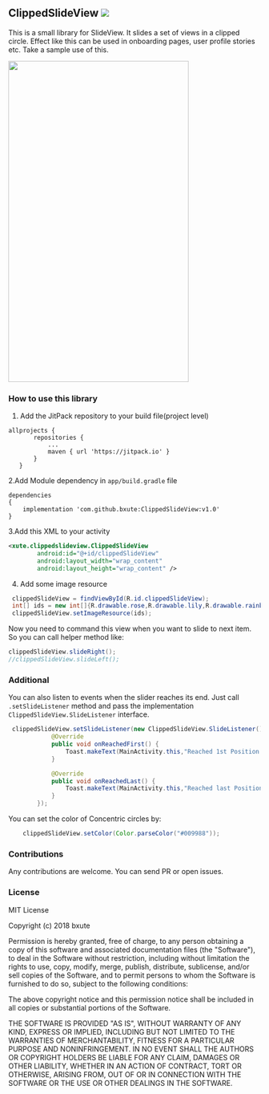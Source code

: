 ## ClippedSlideView [![](https://jitpack.io/v/bxute/ClippedSlideView.svg)](https://jitpack.io/#bxute/ClippedSlideView)

This is a small library for SlideView. It slides a set of views in a clipped circle.
Effect like this can be used in onboarding pages, user profile stories etc. 
Take a sample use of this.

<img src="https://user-images.githubusercontent.com/10809719/41112480-bb230436-6a9c-11e8-8f0d-655bdaf6966e.gif" width="360px" height="640px">

### How to use this library

1. Add the JitPack repository to your build file(project level)
 ```
allprojects {
		repositories {
			...
			maven { url 'https://jitpack.io' }
		}
	}
```

2.Add Module dependency in `app/build.gradle` file
```
dependencies
{
    implementation 'com.github.bxute:ClippedSlideView:v1.0'
}

```

3.Add this XML to your activity
```xml
<xute.clippedslideview.ClippedSlideView
        android:id="@+id/clippedSlideView"
        android:layout_width="wrap_content"
        android:layout_height="wrap_content" />
```
4. Add some image resource
```java
 clippedSlideView = findViewById(R.id.clippedSlideView);
 int[] ids = new int[]{R.drawable.rose,R.drawable.lily,R.drawable.rainbow};
 clippedSlideView.setImageResource(ids);
```

Now you need to command this view when you want to slide to next item.
So you can call helper method like:
```java
clippedSlideView.slideRight();
//clippedSlideView.slideLeft();
```

### Additional
You can also listen to events when the slider reaches its end.
Just call `.setSlideListener` method and pass the implementation `ClippedSlideView.SlideListener` interface.

```java
 clippedSlideView.setSlideListener(new ClippedSlideView.SlideListener() {
            @Override
            public void onReachedFirst() {
                Toast.makeText(MainActivity.this,"Reached 1st Position!",Toast.LENGTH_LONG).show();
            }

            @Override
            public void onReachedLast() {
                Toast.makeText(MainActivity.this,"Reached last Position!",Toast.LENGTH_LONG).show();
            }
        });
```

You can set the color of Concentric circles by:
```java
    clippedSlideView.setColor(Color.parseColor("#009988"));
```

### Contributions

Any contributions are welcome. You can send PR or open issues.

### License
MIT License

Copyright (c) 2018 bxute

Permission is hereby granted, free of charge, to any person obtaining a copy
of this software and associated documentation files (the "Software"), to deal
in the Software without restriction, including without limitation the rights
to use, copy, modify, merge, publish, distribute, sublicense, and/or sell
copies of the Software, and to permit persons to whom the Software is
furnished to do so, subject to the following conditions:

The above copyright notice and this permission notice shall be included in all
copies or substantial portions of the Software.

THE SOFTWARE IS PROVIDED "AS IS", WITHOUT WARRANTY OF ANY KIND, EXPRESS OR
IMPLIED, INCLUDING BUT NOT LIMITED TO THE WARRANTIES OF MERCHANTABILITY,
FITNESS FOR A PARTICULAR PURPOSE AND NONINFRINGEMENT. IN NO EVENT SHALL THE
AUTHORS OR COPYRIGHT HOLDERS BE LIABLE FOR ANY CLAIM, DAMAGES OR OTHER
LIABILITY, WHETHER IN AN ACTION OF CONTRACT, TORT OR OTHERWISE, ARISING FROM,
OUT OF OR IN CONNECTION WITH THE SOFTWARE OR THE USE OR OTHER DEALINGS IN THE
SOFTWARE.
